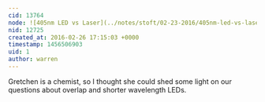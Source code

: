 ```yaml
---
cid: 13764
node: ![405nm LED vs Laser](../notes/stoft/02-23-2016/405nm-led-vs-laser)
nid: 12725
created_at: 2016-02-26 17:15:03 +0000
timestamp: 1456506903
uid: 1
author: warren
---
```


Gretchen is a chemist, so I thought she could shed some light on our questions about overlap and shorter wavelength LEDs. 